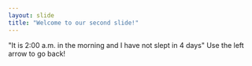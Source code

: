 ```yaml
---
layout: slide
title: "Welcome to our second slide!"
---
```

"It is 2:00 a.m. in the morning and I have not slept in 4 days"
Use the left arrow to go back!
